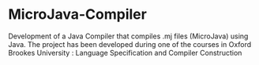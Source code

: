 MicroJava-Compiler
==================

Development of a Java Compiler that compiles .mj files (MicroJava) using Java. The project has been developed during one of the courses in Oxford Brookes University
: Language Specification and Compiler Construction
